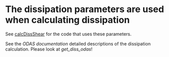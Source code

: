 # The dissipation parameters are used when calculating dissipation

See [calcDissShear](calcDissShear.m) for the code that uses these parameters.

See the *ODAS documentation* detailed descriptions of the dissipation calculation. 
Please look at *get_diss_odas*!
